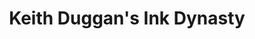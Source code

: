 ---
title: "Keith Duggan's Ink Dynasty"
url: /pismo-beach/keith-duggans-ink-dynasty/
shop: Tattoo
---